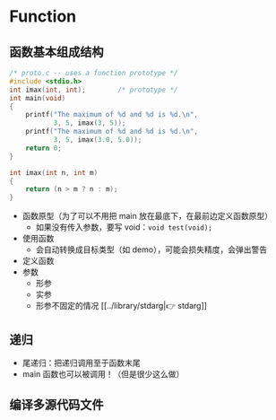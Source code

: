 # Function

## 函数基本组成结构

```c
/* proto.c -- uses a function prototype */
#include <stdio.h>
int imax(int, int);        /* prototype */
int main(void)
{
    printf("The maximum of %d and %d is %d.\n",
           3, 5, imax(3, 5)); 
    printf("The maximum of %d and %d is %d.\n",
           3, 5, imax(3.0, 5.0));
    return 0;
}

int imax(int n, int m)
{
    return (n > m ? n : m);
}
```

* 函数原型（为了可以不用把 main 放在最底下，在最前边定义函数原型）
  * 如果没有传入参数，要写 void：`void test(void);`
* 使用函数
  * 会自动转换成目标类型（如 demo），可能会损失精度，会弹出警告
* 定义函数
* 参数
  * 形参
  * 实参
  * 形参不固定的情况 [[../library/stdarg|👉 stdarg]]

## 递归

* 尾递归：把递归调用至于函数末尾
* main 函数也可以被调用！（但是很少这么做）

## 编译多源代码文件

